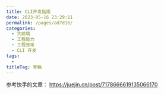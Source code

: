 ```yaml
---
title: CLI开发指南
date: 2023-05-16 23:29:11
permalink: /pages/ad7d16/
categories: 
  - 大前端
  - 工程能力
  - 工程效率
  - CLI 开发
tags: 
  - 
titleTag: 草稿
---
```


参考快手的文章： https://juejin.cn/post/7178666619135066170
